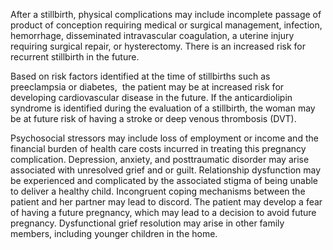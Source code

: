 After a stillbirth, physical complications may include incomplete passage of product of conception requiring medical or surgical management, infection, hemorrhage, disseminated intravascular coagulation, a uterine injury requiring surgical repair, or hysterectomy. There is an increased risk for recurrent stillbirth in the future.

Based on risk factors identified at the time of stillbirths such as preeclampsia or diabetes,  the patient may be at increased risk for developing cardiovascular disease in the future. If the anticardiolipin syndrome is identified during the evaluation of a stillbirth, the woman may be at future risk of having a stroke or deep venous thrombosis (DVT).

Psychosocial stressors may include loss of employment or income and the financial burden of health care costs incurred in treating this pregnancy complication. Depression, anxiety, and posttraumatic disorder may arise associated with unresolved grief and or guilt. Relationship dysfunction may be experienced and complicated by the associated stigma of being unable to deliver a healthy child. Incongruent coping mechanisms between the patient and her partner may lead to discord. The patient may develop a fear of having a future pregnancy, which may lead to a decision to avoid future pregnancy. Dysfunctional grief resolution may arise in other family members, including younger children in the home.